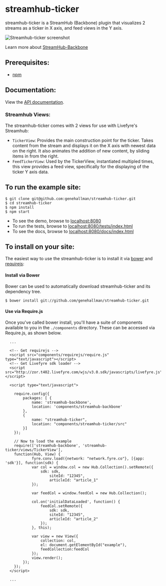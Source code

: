# streamhub-ticker

streamhub-ticker is a StreamHub (Backbone) plugin that visualizes 2 streams as a ticker in X axis, and
feed views in the Y axis.

![Streamhub-ticker screenshot](https://drive.google.com/uc?id=0BwAX440-rUypRDU5ZVRraFprVHc "Streamhub-ticker screenshot")

Learn more about [StreamHub-Backbone](http://github.com/gobengo/streamhub-backbone)

## Prerequisites:
+ [npm](http://npmjs.org/)

## Documentation:
View the [API documentation](http://htmlpreview.github.com/?https://github.com/genehallman/streamhub-ticker/blob/master/docs/index.html).

### Streamhub Views:
The streamhub-ticker comes with 2 views for use with Livefyre's Streamhub:

+ `TickerView`: Provides the main construction point for the ticker. Takes content from the stream and displays it on the X axis with newest data on the right. It also animates the addition of new content, by sliding items in from the right.
+ `FeedTickerView`: Used by the TickerView, instantiated multipled times, this view provides a feed view, specifically for the displaying of the ticker Y axis data.

## To run the example site:

```
$ git clone git@github.com:genehallman/streamhub-ticker.git
$ cd streamhub-ticker
$ npm install
$ npm start
```

+ To see the demo, browse to [localhost:8080](http://localhost:8080)
+ To run the tests, browse to [localhost:8080/tests/index.html](http://localhost:8080/tests/index.html)
+ To see the docs, browse to [localhost:8080/docs/index.html](http://localhost:8080/docs/index.html)

## To install on your site:
The easiest way to use the streamhub-ticker is to install it via [bower](http://twitter.github.com/bower/) and [requirejs](http://requirejs.org/):

#### Install via Bower
Bower can be used to automatically download streamhub-ticker and its dependency tree.

```
$ bower install git://github.com/genehallman/streamhub-ticker.git
```

#### Use via Require.js
Once you've called bower install, you'll have a suite of components available to you in the ```./components``` directory. These can be accessed via Require.js, as shown below.

```
  ...
  
  <!-- Get requirejs -->
  <script src="components/requirejs/require.js" type="text/javascript"></script>
  <!-- Get Livefyre sdk loader -->
  <script src="http://zor.t402.livefyre.com/wjs/v3.0.sdk/javascripts/livefyre.js"></script>
  
  <script type="text/javascript">

  	require.config({
  		packages: [	{
  			name: 'streamhub-backbone',
  			location: 'components/streamhub-backbone'
  		},
  		{
  			name: "streamhub-ticker",
  			location: "components/streamhub-ticker/src"
  		}]
  	});
  
  	// Now to load the example
  	require(['streamhub-backbone', 'streamhub-ticker/views/TickerView'],
  	function(Hub, View) {
  			fyre.conv.load({network: "network.fyre.co"}, [{app: 'sdk'}], function(sdk) {
  	    	var col = window.col = new Hub.Collection().setRemote({
  	    		sdk: sdk,
  					siteId: "12345",
  					articleId: "article_1"
  			});
            
  	    	var feedCol = window.feedCol = new Hub.Collection();
  
  	    	col.on('initialDataLoaded', function() {
  	    		feedCol.setRemote({
  					sdk: sdk,
  					siteId: "12345",
  					articleId: "article_2"
  				});
  			}, this);
  
  			var view = new View({
  				collection: col,
  				el: document.getElementById("example"),
  				feedCollection:feedCol
  			});
  			view.render();
  		});
  	});
  </script>
  
  ...
```
